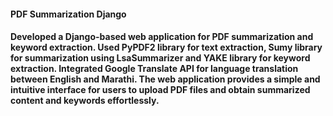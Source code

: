 <h4>PDF Summarization Django<h4>

Developed a Django-based web application for PDF summarization and keyword extraction.
Used PyPDF2 library for text extraction, Sumy library for summarization using LsaSummarizer and YAKE library for
keyword extraction.
Integrated Google Translate API for language translation between English and Marathi.
The web application provides a simple and intuitive interface for users to upload PDF files and obtain summarized content
and keywords effortlessly.
